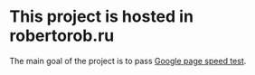 # This project is hosted in robertorob.ru

The main goal of the project is to pass [Google page speed test](https://pagespeed.web.dev/report?url=http%3A%2F%2Frobertorob.ru%2F&form_factor=desktop).

